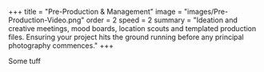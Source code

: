 +++
title = "Pre-Production & Management"
image = "images/Pre-Production-Video.png"
order = 2
speed = 2
summary = "Ideation and creative meetings, mood boards, location scouts and templated production files. Ensuring your project hits the ground running before any principal photography commences."
+++

Some tuff

